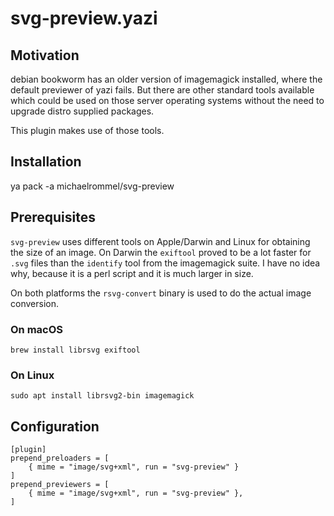 # svg-preview.yazi

## Motivation

debian bookworm has an older version of imagemagick installed, where the default 
previewer of yazi fails. But there are other standard tools available which could 
be used on those server operating systems without the need to upgrade distro supplied
packages.

This plugin makes use of those tools.

## Installation

ya pack -a michaelrommel/svg-preview

## Prerequisites

`svg-preview` uses different tools on Apple/Darwin and Linux for obtaining the size
of an image. On Darwin the `exiftool` proved to be a lot faster for `.svg`
files than the `identify` tool from the imagemagick suite. I have no idea why, because
it is a perl script and it is much larger in size.

On both platforms the `rsvg-convert` binary is used to do the actual image conversion.

### On macOS

```
brew install librsvg exiftool
```

### On Linux

```
sudo apt install librsvg2-bin imagemagick
```

## Configuration

```
[plugin]
prepend_preloaders = [
    { mime = "image/svg+xml", run = "svg-preview" }
]
prepend_previewers = [
    { mime = "image/svg+xml", run = "svg-preview" },
]
```
